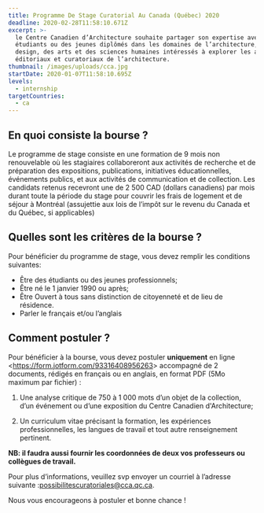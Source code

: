 ```yaml
---
title: Programme De Stage Curatorial Au Canada (Québec) 2020
deadline: 2020-02-28T11:58:10.671Z
excerpt: >-
  le Centre Canadien d’Architecture souhaite partager son expertise avec des
  étudiants ou des jeunes diplômés dans les domaines de l’architecture, du
  design, des arts et des sciences humaines intéressés à explorer les aspects
  éditoriaux et curatoriaux de l’architecture.
thumbnail: /images/uploads/cca.jpg
startDate: 2020-01-07T11:58:10.695Z
levels:
  - internship
targetCountries:
  - ca
---
```

## En quoi consiste la bourse ?

Le programme de stage consiste en une formation de 9 mois non renouvelable où les stagiaires collaboreront aux activités de recherche et de préparation des expositions, publications, initiatives éducationnelles, événements publics, et aux activités de communication et de collection. Les candidats retenus recevront une de 2 500 CAD (dollars canadiens) par mois durant toute la période du stage pour couvrir les frais de logement et de séjour à Montréal (assujettie aux lois de l’impôt sur le revenu du Canada et du Québec, si applicables)

## Quelles sont les critères de la bourse ?

Pour bénéficier du programme de stage, vous devez remplir les conditions suivantes:

*  Être des étudiants ou des jeunes professionnels;
* Être né le 1 janvier 1990 ou après;
* Être Ouvert à tous sans distinction de citoyenneté et de lieu de résidence.
* Parler le français et/ou l’anglais

## Comment postuler ?

Pour bénéficier à la bourse, vous devez postuler **uniquement** en ligne <<https://form.jotform.com/93316408956263>> accompagné de 2 documents, rédigés en français ou en anglais, en format PDF (5Mo maximum par fichier) :

1) Une analyse critique de 750 à 1 000 mots d’un objet de la collection, d’un événement ou d’une exposition du Centre Canadien d'Architecture;

2) Un curriculum vitae précisant la formation, les expériences professionnelles, les langues de travail et tout autre renseignement pertinent.

**NB: il faudra aussi fournir les coordonnées de deux vos professeurs ou collègues de travail.**

Pour plus d’informations, veuillez svp envoyer un courriel à l’adresse suivante :[possibilitescuratoriales@cca.qc.ca](mailto:possibilitescuratoriales@cca.qc.ca).

Nous vous encourageons à postuler et bonne chance !
